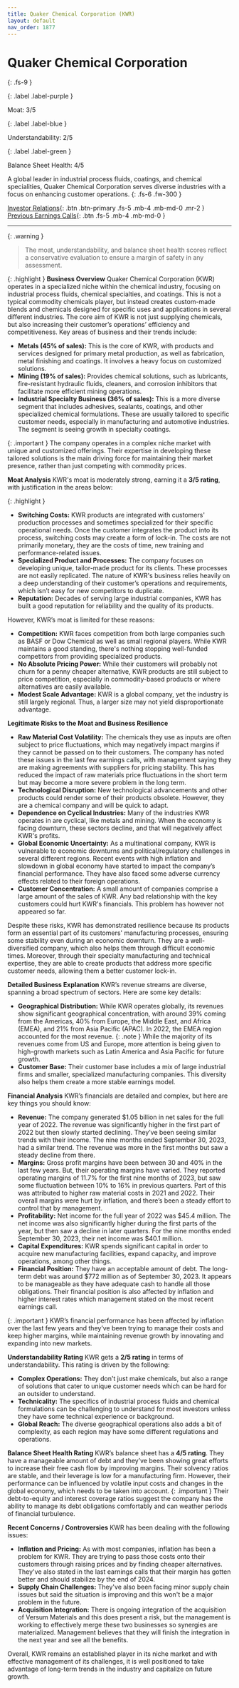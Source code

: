 ```yaml
---
title: Quaker Chemical Corporation (KWR)
layout: default
nav_order: 1877
---
```


# Quaker Chemical Corporation
{: .fs-9 }

{: .label .label-purple }

Moat: 3/5

{: .label .label-blue }

Understandability: 2/5

{: .label .label-green }

Balance Sheet Health: 4/5

A global leader in industrial process fluids, coatings, and chemical specialities, Quaker Chemical Corporation serves diverse industries with a focus on enhancing customer operations.
{: .fs-6 .fw-300 }

[Investor Relations](https://www.google.com/search?q=KWR+investor+relations){: .btn .btn-primary .fs-5 .mb-4 .mb-md-0 .mr-2 }
[Previous Earnings Calls](https://discountingcashflows.com/company/KWR/transcripts/){: .btn .fs-5 .mb-4 .mb-md-0 }

---

{: .warning }
>The moat, understandability, and balance sheet health scores reflect a conservative evaluation to ensure a margin of safety in any assessment.



{: .highlight }
**Business Overview**
Quaker Chemical Corporation (KWR) operates in a specialized niche within the chemical industry, focusing on industrial process fluids, chemical specialties, and coatings. This is not a typical commodity chemicals player, but instead creates custom-made blends and chemicals designed for specific uses and applications in several different industries. The core aim of KWR is not just supplying chemicals, but also increasing their customer’s operations’ efficiency and competitiveness. Key areas of business and their trends include:

* **Metals (45% of sales):** This is the core of KWR, with products and services designed for primary metal production, as well as fabrication, metal finishing and coatings. It involves a heavy focus on customized solutions.
* **Mining (19% of sales):** Provides chemical solutions, such as lubricants, fire-resistant hydraulic fluids, cleaners, and corrosion inhibitors that facilitate more efficient mining operations.
* **Industrial Specialty Business (36% of sales):** This is a more diverse segment that includes adhesives, sealants, coatings, and other specialized chemical formulations. These are usually tailored to specific customer needs, especially in manufacturing and automotive industries. The segment is seeing growth in specialty coatings.

{: .important }
The company operates in a complex niche market with unique and customized offerings. Their expertise in developing these tailored solutions is the main driving force for maintaining their market presence, rather than just competing with commodity prices.

**Moat Analysis**
KWR's moat is moderately strong, earning it a **3/5 rating**, with justification in the areas below:

{: .highlight }
*  **Switching Costs:**  KWR products are integrated with customers' production processes and sometimes specialized for their specific operational needs. Once the customer integrates the product into its process, switching costs may create a form of lock-in. The costs are not primarily monetary, they are the costs of time, new training and performance-related issues.
*  **Specialized Product and Processes:** The company focuses on developing unique, tailor-made product for its clients. These processes are not easily replicated. The nature of KWR's business relies heavily on a deep understanding of their customer’s operations and requirements, which isn’t easy for new competitors to duplicate.
*  **Reputation:** Decades of serving large industrial companies, KWR has built a good reputation for reliability and the quality of its products.

However, KWR’s moat is limited for these reasons:

*  **Competition:** KWR faces competition from both large companies such as BASF or Dow Chemical as well as small regional players. While KWR maintains a good standing, there's nothing stopping well-funded competitors from providing specialized products.
*  **No Absolute Pricing Power:** While their customers will probably not churn for a penny cheaper alternative, KWR products are still subject to price competition, especially in commodity-based products or where alternatives are easily available.
*  **Modest Scale Advantage:** KWR is a global company, yet the industry is still largely regional. Thus, a larger size may not yield disproportionate advantage.

**Legitimate Risks to the Moat and Business Resilience**

*  **Raw Material Cost Volatility:** The chemicals they use as inputs are often subject to price fluctuations, which may negatively impact margins if they cannot be passed on to their customers. The company has noted these issues in the last few earnings calls, with management saying they are making agreements with suppliers for pricing stability. This has reduced the impact of raw materials price fluctuations in the short term but may become a more severe problem in the long term.
*  **Technological Disruption:** New technological advancements and other products could render some of their products obsolete. However, they are a chemical company and will be quick to adapt.
* **Dependence on Cyclical Industries:** Many of the industries KWR operates in are cyclical, like metals and mining. When the economy is facing downturn, these sectors decline, and that will negatively affect KWR's profits.
*  **Global Economic Uncertainty:**  As a multinational company, KWR is vulnerable to economic downturns and political/regulatory challenges in several different regions. Recent events with high inflation and slowdown in global economy have started to impact the company’s financial performance. They have also faced some adverse currency effects related to their foreign operations.
*   **Customer Concentration:** A small amount of companies comprise a large amount of the sales of KWR. Any bad relationship with the key customers could hurt KWR's financials. This problem has however not appeared so far.

Despite these risks, KWR has demonstrated resilience because its products form an essential part of its customers' manufacturing processes, ensuring some stability even during an economic downturn. They are a well-diversified company, which also helps them through difficult economic times. Moreover, through their specialty manufacturing and technical expertise, they are able to create products that address more specific customer needs, allowing them a better customer lock-in.

**Detailed Business Explanation**
KWR’s revenue streams are diverse, spanning a broad spectrum of sectors. Here are some key details:

*   **Geographical Distribution:** While KWR operates globally, its revenues show significant geographical concentration, with around 39% coming from the Americas, 40% from Europe, the Middle East, and Africa (EMEA), and 21% from Asia Pacific (APAC). In 2022, the EMEA region accounted for the most revenue.
{: .note }
While the majority of its revenues come from US and Europe, more attention is being given to high-growth markets such as Latin America and Asia Pacific for future growth.
*   **Customer Base:** Their customer base includes a mix of large industrial firms and smaller, specialized manufacturing companies. This diversity also helps them create a more stable earnings model.

**Financial Analysis**
KWR’s financials are detailed and complex, but here are key things you should know:

*   **Revenue:** The company generated $1.05 billion in net sales for the full year of 2022. The revenue was significantly higher in the first part of 2022 but then slowly started declining. They’ve been seeing similar trends with their income. The nine months ended September 30, 2023, had a similar trend. The revenue was more in the first months but saw a steady decline from there.
*   **Margins:** Gross profit margins have been between 30 and 40% in the last few years. But, their operating margins have varied. They reported operating margins of 11.7% for the first nine months of 2023, but saw some fluctuation between 10% to 16% in previous quarters. Part of this was attributed to higher raw material costs in 2021 and 2022. Their overall margins were hurt by inflation, and there’s been a steady effort to control that by management.
*   **Profitability:** Net income for the full year of 2022 was $45.4 million. The net income was also significantly higher during the first parts of the year, but then saw a decline in later quarters. For the nine months ended September 30, 2023, their net income was $40.1 million.
*   **Capital Expenditures:** KWR spends significant capital in order to acquire new manufacturing facilities, expand capacity, and improve operations, among other things.
*   **Financial Position:** They have an acceptable amount of debt. The long-term debt was around $772 million as of September 30, 2023. It appears to be manageable as they have adequate cash to handle all those obligations. Their financial position is also affected by inflation and higher interest rates which management stated on the most recent earnings call.

{: .important }
KWR’s financial performance has been affected by inflation over the last few years and they’ve been trying to manage their costs and keep higher margins, while maintaining revenue growth by innovating and expanding into new markets.

**Understandability Rating**
KWR gets a **2/5 rating** in terms of understandability. This rating is driven by the following:
  *   **Complex Operations:** They don't just make chemicals, but also a range of solutions that cater to unique customer needs which can be hard for an outsider to understand.
  *   **Technicality:** The specifics of industrial process fluids and chemical formulations can be challenging to understand for most investors unless they have some technical experience or background.
  *   **Global Reach:** The diverse geographical operations also adds a bit of complexity, as each region may have some different regulations and operations.

**Balance Sheet Health Rating**
KWR’s balance sheet has a **4/5 rating**. They have a manageable amount of debt and they’ve been showing great efforts to increase their free cash flow by improving margins. Their solvency ratios are stable, and their leverage is low for a manufacturing firm. However, their performance can be influenced by volatile input costs and changes in the global economy, which needs to be taken into account.
{: .important }
Their debt-to-equity and interest coverage ratios suggest the company has the ability to manage its debt obligations comfortably and can weather periods of financial turbulence.

**Recent Concerns / Controversies**
KWR has been dealing with the following issues:

*  **Inflation and Pricing:** As with most companies, inflation has been a problem for KWR. They are trying to pass those costs onto their customers through raising prices and by finding cheaper alternatives. They've also stated in the last earnings calls that their margin has gotten better and should stabilize by the end of 2024.
*   **Supply Chain Challenges:** They've also been facing minor supply chain issues but said the situation is improving and this won't be a major problem in the future.
*  **Acquisition Integration:** There is ongoing integration of the acquisition of Versum Materials and this does present a risk, but the management is working to effectively merge these two businesses so synergies are materialized. Management believes that they will finish the integration in the next year and see all the benefits.

Overall, KWR remains an established player in its niche market and with effective management of its challenges, it is well positioned to take advantage of long-term trends in the industry and capitalize on future growth.